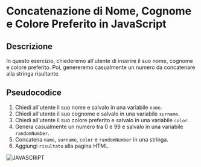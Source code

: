 # Concatenazione di Nome, Cognome e Colore Preferito in JavaScript

## Descrizione
In questo esercizio, chiederemo all'utente di inserire il suo nome, cognome e colore preferito. Poi, genereremo casualmente un numero da concatenare alla stringa risultante.

## Pseudocodice
1. Chiedi all'utente il suo nome e salvalo in una variabile `name`.
2. Chiedi all'utente il suo cognome e salvalo in una variabile `surname`.
3. Chiedi all'utente il suo colore preferito e salvalo in una variabile `color`.
4. Genera casualmente un numero tra 0 e 99 e salvalo in una variabile `randomNumber`.
5. Concatena `name`, `surname`, `color` e `randomNumber` in una stringa.
6. Aggiungi `risultato` alla pagina HTML.


![JAVASCRIPT](https://img.shields.io/badge/JavaScript-F7DF1E.svg?style=for-the-badge&logo=JavaScript&logoColor=black)
